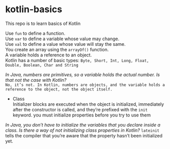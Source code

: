 # kotlin-basics
This repo is to learn basics of Kotlin

Use `fun` to define a function.  
Use `var` to define a variable whose value may change.  
Use `val` to define a value whose value will stay the same.  
You create an array using the `arrayOf()` function.   
A variable holds a reference to an object.  
Kotlin has a number of basic types: `Byte, Short, Int, Long, Float, Double, Boolean, Char and String`  

 *In Java, numbers are primitives, so a variable holds the actual number. Is that not the case with Kotlin?*   
`No, it’s not. In Kotlin, numbers are objects, and the variable holds a reference to the object, not the object itself.`  

*  Class  
Initializer blocks are executed when the object is initialized, immediately after the constructor is called, and they’re prefixed with the `init` keyword.
you must initialize properties before you try to use them  

*In Java, you don’t have to initialize the variables that you declare inside a class. Is there a way of not initializing class properties in Kotlin?*
`lateinit` tells the compiler that you’re aware that the property hasn’t been initialized yet. 

